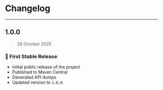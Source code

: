 # Changelog

---

## 1.0.0
> 28 October 2025

### 🎉 First Stable Release
- Initial public release of the project
- Published to Maven Central
- Generated API dumps
- Updated version to `1.0.0`
